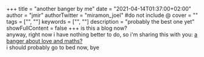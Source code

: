 +++
title = "another banger by me"
date = "2021-04-14T01:37:00+02:00"
author = "jmir"
authorTwitter = "miramon_joel" #do not include @
cover = ""
tags = ["", ""]
keywords = ["", ""]
description = "probably the best one yet"
showFullContent = false
+++
is this a blog now?  
anyway, right now i have nothing better to do, so i'm sharing this with you: [a banger about love and maths?](https://www.youtube.com/watch?v=yoHR8qwuqmY)  
i should probably go to bed now, bye

